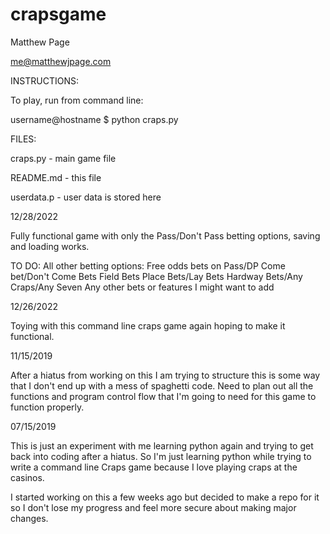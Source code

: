 # crapsgame
Matthew Page

me@matthewjpage.com



INSTRUCTIONS:

To play, run from command line:

username@hostname $  python craps.py



FILES:

craps.py 	-  main game file

README.md   -  this file

userdata.p  -  user data is stored here



12/28/2022

Fully functional game with only the Pass/Don't Pass betting options, saving and loading works.

TO DO:
All other betting options:
Free odds bets on Pass/DP
Come bet/Don't Come Bets
Field Bets
Place Bets/Lay Bets
Hardway Bets/Any Craps/Any Seven
Any other bets or features I might want to add



12/26/2022

Toying with this command line craps game again hoping to make it functional.



11/15/2019 

After a hiatus from working on this I am trying to structure this is some way that I don't end up with a mess of spaghetti code.  Need to plan out all the functions and program control flow that I'm going to need for this game to 
function properly.



07/15/2019

This is just an experiment with me learning python again and trying to get back into coding after a hiatus.
So I'm just learning python while trying to write a command line Craps game because I love playing craps at the casinos.

I started working on this a few weeks ago but decided to make a repo for it so I don't lose my progress and feel more secure about making major changes.
